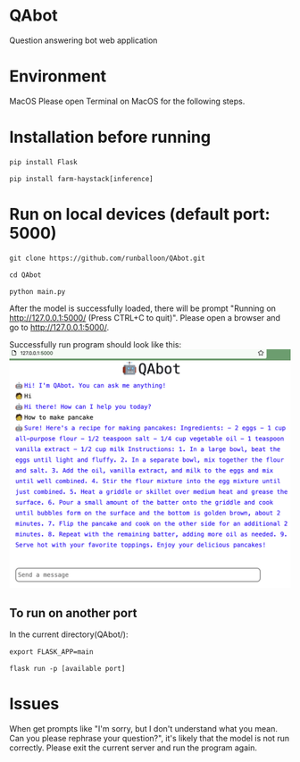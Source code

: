# QAbot
Question answering bot web application

# Environment
MacOS
Please open Terminal on MacOS for the following steps.

# Installation before running
```
pip install Flask
```
```
pip install farm-haystack[inference]
```

# Run on local devices (default port: 5000)
```
git clone https://github.com/runballoon/QAbot.git
```
```
cd QAbot
```
```
python main.py
```
After the model is successfully loaded, there will be prompt "Running on http://127.0.0.1:5000/ (Press CTRL+C to quit)".
Please open a browser and go to http://127.0.0.1:5000/.

Successfully run program should look like this:
<img src="screenshot-qabot.png" width="600">

## To run on another port
In the current directory(QAbot/):
```
export FLASK_APP=main
```
```
flask run -p [available port]
```

# Issues
When get prompts like "I'm sorry, but I don't understand what you mean. Can you please rephrase your question?", it's likely that the model is not run correctly. Please exit the current server and run the program again.
